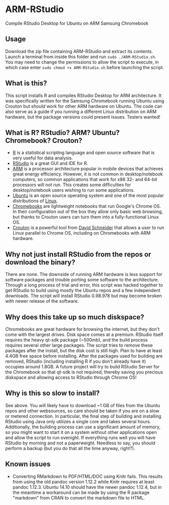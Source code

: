 ARM-RStudio
===========
Compile RStudio Desktop for Ubuntu on ARM Samsung Chromebook

Usage
-------
Download the zip file containing ARM-RStudio and extract its contents. Launch a terminal from inside this folder and run `sudo ./ARM-RStudio.sh`. You may need to change the permissions to allow the script to execute, in which case enter `sudo chmod +x ARM-RStudio.sh` before launching the script.


  What is this?
-----------------
This script installs R and compiles RStudio Desktop for ARM architecture. It was specifically written for the Samsung Chromebook running Ubuntu using Crouton but <i>should</i> work for other ARM hardware on Ubuntu. The code can also serve as a guide if you running a different Linux distribution on ARM hardware, but the package versions could present issues. Testers wanted!

What is R? RStudio? ARM? Ubuntu? Chromebook? Crouton?
-----------------------------------------------------------------------------------------------------
* [R](http://cran.r-project.org/) is a statistical scripting language and open source software that is very useful for data analysis.
* [RStudio](http://www.rstudio.com/) is a great GUI and IDE for R.
* [ARM](https://en.wikipedia.org/wiki/ARM_architecture) is a processor architecture popular in mobile devices that achieves great energy efficiency. However, it is not common in desktop/notebook computers, so common applications that work for x86 32- and 64-bit processors will not run. This creates some difficulties for desktop/notebook users wishing to run some applications.
* [Ubuntu](https://en.wikipedia.org/wiki/Ubuntu_(operating_system)) is an open source operating system and one of the most popular distributions of [Linux](https://en.wikipedia.org/wiki/Linux).
* [Chromebooks](https://en.wikipedia.org/wiki/Chromebook) are lightweight notebooks that run Google's Chrome OS. In their configuration out of the box they allow only basic web browsing, but thanks to Crouton users can turn them into a fully-functional Linux OS.
* [Crouton](https://github.com/dnschneid/crouton) is a powerful tool from [David Schneider](https://github.com/dnschneid) that allows a user to run Linux parallel to Chrome OS, including on Chromebooks with ARM hardware.

Why not just install RStudio from the repos or download the binary?
-------------------------------------
There are none. The downside of running ARM hardware is less support for software packages and trouble porting some software to the architecture. Through a long process of trial and error, this script was hacked together to get RStudio to build using mostly the Ubuntu repos and a few independent downloads. The script will install RStudio 0.98.978 but may become broken with newer release of the software.

Why does this take up so much diskspace?
------------------------------------------
Chromebooks are great hardware for browsing the internet, but they don't come with the largest drives. Disk space comes at a premium. RStudio itself requires the heavy qt-sdk package (~500mb), and the build process requires several other large packages. The script tries to remove these packages after the install, but the disk cost is still high. Plan to have at least 4.4GB free space before installing. After the packages used for building are removed, RStudio (including installing R if you don't already have it) occupies around 1.8GB. A future project will try to build RStudio Server for the Chromebook so that qt-sdk is not required, thereby saving you precious diskspace and allowing access to RStudio through Chrome OS!

Why is this so slow to install?
--------------------------------
See above. You will likely have to download ~1 GB of files from the Ubuntu repos and other websources, so care should be taken if you are on a slow or metered connection. In particular, the final step of building and installing RStudio using Java only utilizes a single core and takes several hours. Additionally, the building process can use a significant amount of memory, so you might want to start it on a system without other applications open and allow the script to run ovenight. If everything runs well you will have RStudio by morning and not a paperweight. Needless to say, you should perform a backup (but you do that all the time anyway, right?).

Known issues
------------------
* Converting RMarkdown to PDF/HTML/DOC using Knitr fails. This results from using the old pandoc version 1.12.2 while Knitr requires at least pandoc 1.12.3. Ubuntu 14.10 should have the newer pandoc 1.12.4, but in the meantime a workaround can be made by using the R package "markdown" from CRAN to convert the markdown file to HTML.
